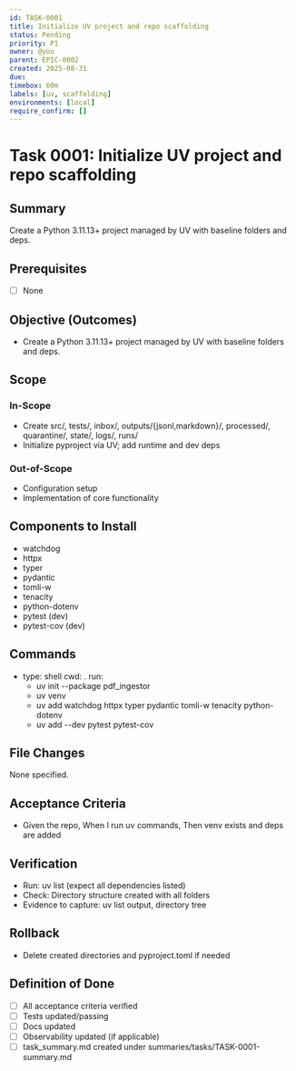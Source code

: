 ```yaml
---
id: TASK-0001
title: Initialize UV project and repo scaffolding
status: Pending
priority: P1
owner: @you
parent: EPIC-0002
created: 2025-08-31
due: 
timebox: 60m
labels: [uv, scaffolding]
environments: [local]
require_confirm: []
---
```


# Task 0001: Initialize UV project and repo scaffolding

## Summary

Create a Python 3.11.13+ project managed by UV with baseline folders and deps.

## Prerequisites

- [ ] None

## Objective (Outcomes)

- Create a Python 3.11.13+ project managed by UV with baseline folders and deps.

## Scope

### In-Scope

- Create src/, tests/, inbox/, outputs/{jsonl,markdown}/, processed/, quarantine/, state/, logs/, runs/
- Initialize pyproject via UV; add runtime and dev deps

### Out-of-Scope

- Configuration setup
- Implementation of core functionality

## Components to Install

- watchdog
- httpx
- typer
- pydantic
- tomli-w
- tenacity
- python-dotenv
- pytest (dev)
- pytest-cov (dev)

## Commands

- type: shell
  cwd: .
  run:
  - uv init --package pdf_ingestor
  - uv venv
  - uv add watchdog httpx typer pydantic tomli-w tenacity python-dotenv
  - uv add --dev pytest pytest-cov

## File Changes

None specified.

## Acceptance Criteria

- Given the repo, When I run uv commands, Then venv exists and deps are added

## Verification

- Run: uv list (expect all dependencies listed)
- Check: Directory structure created with all folders
- Evidence to capture: uv list output, directory tree

## Rollback

- Delete created directories and pyproject.toml if needed

## Definition of Done

- [ ] All acceptance criteria verified
- [ ] Tests updated/passing
- [ ] Docs updated
- [ ] Observability updated (if applicable)
- [ ] task_summary.md created under summaries/tasks/TASK-0001-summary.md